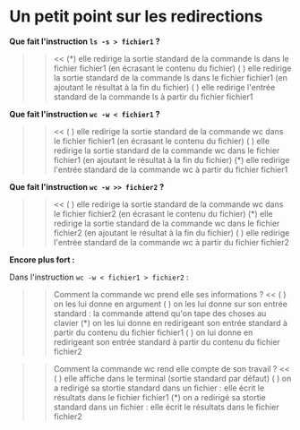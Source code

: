 # Un petit point sur les redirections


**Que fait l'instruction `ls -s > fichier1` ?**
>> <<
(*) elle redirige la sortie standard de la commande ls dans le fichier fichier1 (en écrasant le contenu du fichier)
( ) elle redirige la sortie standard de la commande ls dans le fichier fichier1 (en ajoutant le résultat à la fin du fichier)
( ) elle redirige l'entrée standard de la commande ls à partir du fichier fichier1


**Que fait l'instruction  `wc -w < fichier1` ?**
>> <<
( ) elle redirige la sortie standard de la commande wc dans le fichier fichier1 (en écrasant le contenu du fichier)
( ) elle redirige la sortie standard de la commande wc dans le fichier fichier1 (en ajoutant le résultat à la fin du fichier)
(*) elle redirige l'entrée standard de la commande wc à partir du fichier fichier1


**Que fait l'instruction  `wc -w >> fichier2` ?**
>> <<
( ) elle redirige la sortie standard de la commande wc dans le fichier fichier2 (en écrasant le contenu du fichier)
(*) elle redirige la sortie standard de la commande wc dans le fichier fichier2 (en ajoutant le résultat à la fin du fichier)
( ) elle redirige l'entrée standard de la commande wc à partir du fichier fichier2


**Encore plus fort :**

Dans l'instruction `wc -w < fichier1 > fichier2` :

>> Comment la commande wc prend elle ses informations ? <<
( ) on les lui donne en argument
( ) on les lui donne sur son entrée standard : la commande attend qu'on tape des choses au clavier
(*) on les lui donne en redirigeant son entrée standard à partir du contenu du fichier fichier1
( ) on lui donne en redirigeant son entrée standard à partir du contenu du fichier fichier2

>> Comment la commande wc rend elle compte de son travail ? <<
( ) elle affiche dans le terminal (sortie standard par défaut)
( ) on a redirigé sa stortie standard dans un fichier : elle écrit le résultats dans le fichier fichier1
(*) on a redirigé sa stortie standard dans un fichier : elle écrit le résultats dans le fichier fichier2
